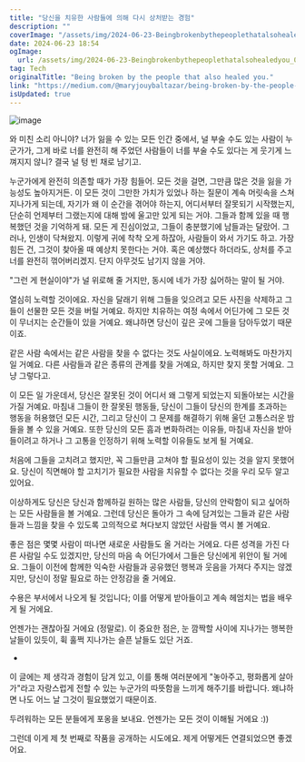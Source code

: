 ```yaml
---
title: "당신을 치유한 사람들에 의해 다시 상처받는 경험"
description: ""
coverImage: "/assets/img/2024-06-23-Beingbrokenbythepeoplethatalsohealedyou_0.png"
date: 2024-06-23 18:54
ogImage: 
  url: /assets/img/2024-06-23-Beingbrokenbythepeoplethatalsohealedyou_0.png
tag: Tech
originalTitle: "Being broken by the people that also healed you."
link: "https://medium.com/@maryjouybaltazar/being-broken-by-the-people-that-also-healed-you-0e5978b74c17"
isUpdated: true
---
```






![image](/assets/img/2024-06-23-Beingbrokenbythepeoplethatalsohealedyou_0.png)

와 미친 소리 아니야? 너가 잃을 수 있는 모든 인간 중에서, 널 부술 수도 있는 사람이 누군가가, 그게 바로 너를 완전히 해 주었던 사람들이 너를 부술 수도 있다는 게 웃기게 느껴지지 않니? 결국 널 텅 빈 채로 남기고.

누군가에게 완전히 의존할 때가 가장 힘들어. 모든 것을 걸면, 그만큼 많은 것을 잃을 가능성도 높아지거든. 이 모든 것이 그만한 가치가 있었나 하는 질문이 계속 머릿속을 스쳐 지나가게 되는데, 자기가 왜 이 순간을 겪어야 하는지, 어디서부터 잘못되기 시작했는지, 단순히 언제부터 그랬는지에 대해 밤에 울고만 있게 되는 거야. 그들과 함께 있을 때 행복했던 것을 기억하게 돼. 모든 게 진심이었고, 그들이 충분했기에 남들과는 달랐어. 그러나, 인생이 닥쳐왔지. 이렇게 귀에 착착 오게 하잖아, 사람들이 와서 가기도 하고. 가장 힘든 건, 그것이 찾아올 때 예상치 못한다는 거야. 혹은 예상했다 하더라도, 상처를 주고 너를 완전히 꺾어버리겠지. 단지 아무것도 남기지 않을 거야.

"그런 게 현실이야"가 널 위로해 줄 거지만, 동시에 네가 가장 싫어하는 말이 될 거야.

<div class="content-ad"></div>

열심히 노력할 것이에요. 자신을 달래기 위해 그들을 잊으려고 모든 사진을 삭제하고 그들이 선물한 모든 것을 버릴 거예요. 하지만 치유하는 여정 속에서 어딘가에 그 모든 것이 무너지는 순간들이 있을 거예요. 왜냐하면 당신이 깊은 곳에 그들을 담아두었기 때문이죠. 

같은 사람 속에서는 같은 사람을 찾을 수 없다는 것도 사실이에요. 노력해봐도 마찬가지일 거예요. 다른 사람들과 같은 종류의 관계를 찾을 거예요, 하지만 찾지 못할 거예요. 그냥 그렇다고.

이 모든 일 가운데서, 당신은 잘못된 것이 어디서 왜 그렇게 되었는지 되돌아보는 시간을 가질 거예요. 마침내 그들이 한 잘못된 행동들, 당신이 그들이 당신의 한계를 초과하는 행동을 허용했던 모든 시간, 그리고 당신이 그 문제를 해결하기 위해 울던 고통스러운 밤들을 볼 수 있을 거예요. 또한 당신의 모든 흠과 변화하려는 이유들, 마침내 자신을 받아들이려고 하거나 그 고통을 인정하기 위해 노력할 이유들도 보게 될 거예요.

처음에 그들을 고치려고 했지만, 꼭 그들만큼 고쳐야 할 필요성이 있는 것을 알지 못했어요. 당신이 직면해야 할 고치기가 필요한 사람을 치유할 수 없다는 것을 우리 모두 알고 있어요.

이상하게도 당신은 당신과 함께하길 원하는 많은 사람들, 당신의 안락함이 되고 싶어하는 모든 사람들을 볼 거예요. 그런데 당신은 돌아가 그 속에 담겨있는 그들과 같은 사람들과 느낌을 찾을 수 있도록 고의적으로 쳐다보지 않았던 사람들 역시 볼 거예요.

좋은 점은 몇몇 사람이 떠나면 새로운 사람들도 올 거라는 거에요. 다른 성격을 가진 다른 사람일 수도 있겠지만, 당신의 마음 속 어딘가에서 그들은 당신에게 위안이 될 거에요. 그들이 이전에 함께한 익숙한 사람들과 공유했던 행복과 웃음을 가져다 주지는 않겠지만, 당신이 정말 필요로 하는 안정감을 줄 거에요.

<div class="content-ad"></div>

수용은 부서에서 나오게 될 것입니다; 이를 어떻게 받아들이고 계속 헤엄치는 법을 배우게 될 거에요.

언젠가는 괜찮아질 거에요 (정말로). 이 중요한 점은, 눈 깜짝할 사이에 지나가는 행복한 날들이 있듯이, 휙 훌쩍 지나가는 슬픈 날들도 있단 거죠.

-

이 글에는 제 생각과 경험이 담겨 있고, 이를 통해 여러분에게 "놓아주고, 평화롭게 살아가"라고 자랑스럽게 전할 수 있는 누군가의 따뜻함을 느끼게 해주기를 바랍니다. 왜냐하면 나도 어느 날 그것이 필요했었기 때문이죠.

<div class="content-ad"></div>

두려워하는 모든 분들에게 포옹을 보내요. 언젠가는 모든 것이 이해될 거에요 :))

그런데 이게 제 첫 번째로 작품을 공개하는 시도에요. 제게 어떻게든 연결되었으면 좋겠어요.